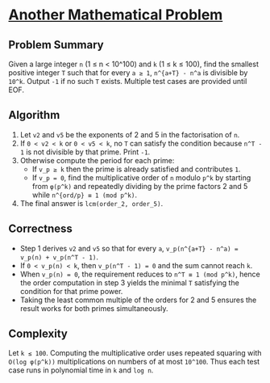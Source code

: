 # [Another Mathematical Problem](https://www.spoj.com/problems/AMATH/)

## Problem Summary
Given a large integer `n` (1 ≤ n < 10^100) and `k` (1 ≤ k ≤ 100),
find the smallest positive integer `T` such that for every `a ≥ 1`,
`n^{a+T} - n^a` is divisible by `10^k`.  Output `-1` if no such `T` exists.
Multiple test cases are provided until EOF.

## Algorithm
1. Let `v2` and `v5` be the exponents of 2 and 5 in the factorisation of `n`.
2. If `0 < v2 < k` or `0 < v5 < k`, no `T` can satisfy the condition because
   `n^T - 1` is not divisible by that prime.  Print `-1`.
3. Otherwise compute the period for each prime:
   - If `v_p ≥ k` then the prime is already satisfied and contributes `1`.
   - If `v_p = 0`, find the multiplicative order of `n` modulo `p^k` by
     starting from `φ(p^k)` and repeatedly dividing by the prime factors 2 and 5
     while `n^{ord/p} ≡ 1 (mod p^k)`.
4. The final answer is `lcm(order_2, order_5)`.

## Correctness
- Step 1 derives `v2` and `v5` so that for every `a`,
  `v_p(n^{a+T} - n^a) = v_p(n) + v_p(n^T - 1)`.
- If `0 < v_p(n) < k`, then `v_p(n^T - 1) = 0` and the sum cannot reach `k`.
- When `v_p(n) = 0`, the requirement reduces to `n^T ≡ 1 (mod p^k)`, hence the
  order computation in step 3 yields the minimal `T` satisfying the condition
  for that prime power.
- Taking the least common multiple of the orders for 2 and 5 ensures the result
  works for both primes simultaneously.

## Complexity
Let `k ≤ 100`.  Computing the multiplicative order uses repeated squaring with
`O(log φ(p^k))` multiplications on numbers of at most `10^100`.  Thus each test
case runs in polynomial time in `k` and `log n`.
